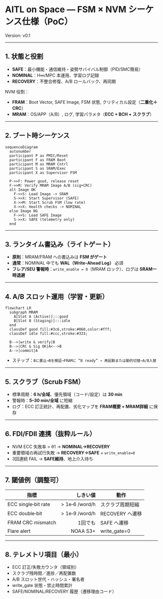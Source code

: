 # AITL on Space — FSM × NVM シーケンス仕様（PoC）
Version: v0.1

---

## 1. 状態と役割
- **SAFE**：最小機能・通信維持・姿勢サバイバル制御（PID/SMC簡易）  
- **NOMINAL**：H∞/MPC 本運用、学習ログ記録  
- **RECOVERY**：不整合修復、A/B ロールバック、再同期

NVM 役割：  
- **FRAM**：Boot Vector, SAFE Image, FSM 状態, クリティカル設定（**二重化＋CRC**）  
- **MRAM**：OS/APP（A/B）, ログ, 学習パラメタ（**ECC + BCH + スクラブ**）

---

## 2. ブート時シーケンス
```mermaid
sequenceDiagram
  autonumber
  participant P as PMIC/Reset
  participant F as FRAM Boot
  participant M as MRAM Cntrl
  participant S as SRAM/Exec
  participant X as Supervisor FSM

  P->>F: Power good, release reset
  F->>M: Verify MRAM Image A/B (sig+CRC)
  alt Image OK
    F->>S: Load Image -> SRAM
    S->>X: Start Supervisor (SAFE)
    X->>M: Start Scrub FSM (low rate)
    X->>X: Health checks -> NOMINAL
  else Image NG
    F->>S: Load SAFE Image
    S->>X: SAFE (telemetry only)
  end
```

---

## 3. ランタイム書込み（ライトゲート）
- **原則**：MRAM/FRAM への書込みは **FSM がゲート**  
- **通常**：NOMINAL 中でも **WAL（Write‑Ahead Log）** 必須  
- **フレア/SEU 警報時**：`write_enable = 0`（MRAM ロック）、ログは **SRAM一時退避**

---

## 4. A/B スロット運用（学習・更新）
```mermaid
flowchart LR
  subgraph MRAM
    A[Slot A (Active)]:::good
    B[Slot B (Staging)]:::idle
  end
  classDef good fill:#3c6,stroke:#060,color:#fff;
  classDef idle fill:#ccc,stroke:#333;

  B-->|write & verify|B
  B-->|CRC & Sig OK|A<-->B
  A-->|commit|A
```
- ステップ：`Bに書込→Bを検証→FRAMに “B ready” → 再起動または動的切替→A/B入替`

---

## 5. スクラブ（Scrub FSM）
- 標準周期：**6 h/全域**、優先領域（コード/設定）は **30 min**  
- 警報時：**5–30 min/全域** に短縮  
- ログ：ECC 訂正統計、再配置、劣化マップを **FRAM概要 + MRAM詳細** に保存

---

## 6. FDI/FDII 連携（抜粋ルール）
- NVM ECC 失敗率 > θ1 → **NOMINAL→RECOVERY**  
- 重要領域の再試行失敗 → **RECOVERY→SAFE** + `write_enable=0`  
- 3回連続 FAIL → **SAFE維持**、地上介入待ち

---

## 7. 閾値例（調整可）
| 指標 | しきい値 | 動作 |
|------|---------:|------|
| ECC single‑bit rate | > 1e‑6 /word/h | スクラブ周期短縮 |
| ECC double‑bit | > 1e‑9 /word/h | RECOVERY へ遷移 |
| FRAM CRC mismatch | 1回でも | SAFE へ遷移 |
| Flare alert | NOAA S3+ | write_gate=0 |

---

## 8. テレメトリ項目（最小）
- ECC 訂正/失敗カウンタ（領域別）  
- スクラブ残時間／進捗／再配置数  
- A/B スロット世代・ハッシュ・署名者  
- write_gate 状態・禁止時間累計  
- SAFE/NOMINAL/RECOVERY 履歴（遷移理由コード）
